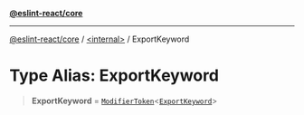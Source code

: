 [**@eslint-react/core**](../../README.md)

***

[@eslint-react/core](../../README.md) / [\<internal\>](../README.md) / ExportKeyword

# Type Alias: ExportKeyword

> **ExportKeyword** = [`ModifierToken`](../interfaces/ModifierToken.md)\<[`ExportKeyword`](../enumerations/SyntaxKind.md#exportkeyword)\>
